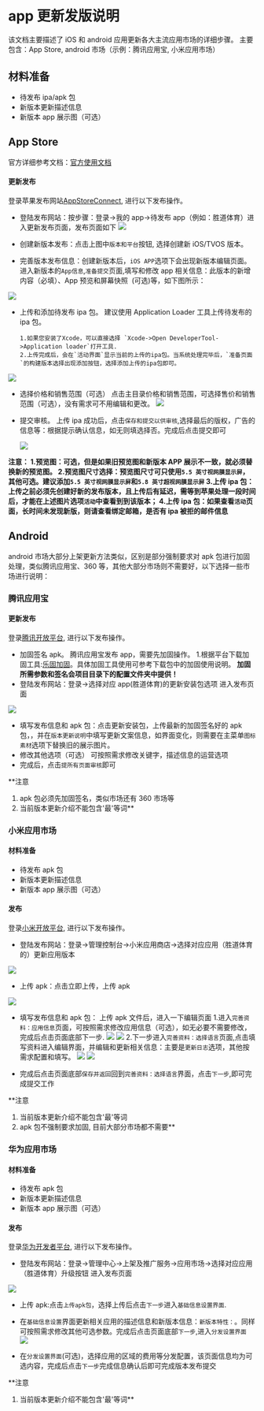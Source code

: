 # app 更新发版说明

该文档主要描述了 iOS 和 android 应用更新各大主流应用市场的详细步骤。
主要包含：App Store, android 市场（示例：腾讯应用宝, 小米应用市场）

## 材料准备

- 待发布 ipa/apk 包
- 新版本更新描述信息
- 新版本 app 展示图（可选）

## App Store

官方详细参考文档：[官方使用文档](https://help.apple.com/app-store-connect/#/dev910472ff2)

#### 更新发布

登录苹果发布网站[AppStoreConnect](https://itunesconnect.apple.com), 进行以下发布操作。

- 登陆发布网站：按步骤：登录->我的 app->待发布 app（例如：胜道体育）进入更新发布页面，发布页面如下
  ![](https://terminus-org.app.terminus.io/api/gittar/terminus-retail-mall/rn-template/raw/master/docs/images/7.jpg)

- 创建新版本发布：点击上图中`版本和平台`按钮, 选择创建新 iOS/TVOS 版本。
- 完善版本发布信息：创建新版本后，`iOS APP`选项下会出现新版本编辑页面。进入新版本的`App信息`,`准备提交`页面,填写和修改 app 相关信息：此版本的新增内容（必填）、App 预览和屏幕快照  (可选)等，如下图所示：

![](https://terminus-org.app.terminus.io/api/gittar/terminus-retail-mall/rn-template/raw/master/docs/images/8.jpg)

- 上传和添加待发布 ipa 包。
  建议使用 Application Loader 工具上传待发布的 ipa 包。

      1.如果您安装了Xcode，可以直接选择 `Xcode->Open DeveloperTool->Application loader`打开工具.
      2.上传完成后，会在`活动界面`显示当前的上传的ipa包。当系统处理完毕后，`准备页面`的构建版本选择出现添加按钮，选择添加上传的ipa包即可。

![](https://terminus-org.app.terminus.io/api/gittar/terminus-retail-mall/rn-template/raw/master/docs/images/9.jpg)

- 选择价格和销售范围（可选）
  点击主目录价格和销售范围，可选择售价和销售范围（可选），没有需求可不用编辑和更改。
  ![](https://terminus-org.app.terminus.io/api/gittar/terminus-retail-mall/rn-template/raw/master/docs/images/10.jpg)

- 提交审核。
  上传 ipa 成功后，点击`保存和提交以供审核`,选择最后的版权，广告的信息等：根据提示确认信息，如无则填选择否。完成后点击提交即可

  ![](https://terminus-org.app.terminus.io/api/gittar/terminus-retail-mall/rn-template/raw/master/docs/images/11.jpg)

**注意： 1.预览图：可选，但是如果旧预览图和新版本 APP 展示不一致，就必须替换新的预览图。 2.预览图尺寸选择：预览图尺寸可只使用`5.5 英寸视网膜显示屏`，其他可选。建议添加`5.5 英寸视网膜显示屏`和`5.8 英寸超视网膜显示屏` 3.上传 ipa 包：上传之前必须先创建好新的发布版本，且上传后有延迟，需等到苹果处理一段时间后，才能在上述图片选项`活动`中查看到到该版本； 4.上传 ipa 包：如果查看`活动`页面，长时间未发现新版，则请查看绑定邮箱，是否有 ipa 被拒的邮件信息**

## Android

android 市场大部分上架更新方法类似，区别是部分强制要求对 apk 包进行加固处理，类似腾讯应用宝、360 等，其他大部分市场则不需要好，以下选择一些市场进行说明：

### 腾讯应用宝

#### 更新发布

登录[腾讯开放平台](http://open.qq.com/login), 进行以下发布操作。

- 加固签名 apk。
  腾讯应用宝发布 app，需要先加固操作。 1.根据平台下载加固工具:[乐固加固](http://legu.qcloud.com/tool/index)。具体加固工具使用可参考下载包中的加固使用说明。
  **加固所需参数和签名会项目目录下的配置文件夹中提供！**
- 登陆发布网站：登录->选择对应 app(胜道体育)的更新安装包选项 进入发布页面

![](https://terminus-org.app.terminus.io/api/gittar/terminus-retail-mall/rn-template/raw/master/docs/images/12.jpg)

- 填写发布信息和 apk 包：点击更新安装包，上传最新的加固签名好的 apk 包，，并在`版本更新说明`中填写更新文案信息，如界面变化，则需要在主菜单`图标素材`选项下替换旧的展示图片。
- 修改其他选项（可选）
  可按照需求修改关键字，描述信息的运营选项
- 完成后，点击`提所有页面审核`即可

\*\*注意

1. apk 包必须先加固签名，类似市场还有 360 市场等
2. 当前版本更新介绍不能包含'最'等词\*\*

### 小米应用市场

#### 材料准备

- 待发布 apk 包
- 新版本更新描述信息
- 新版本 app 展示图（可选）

#### 发布

登录[小米开放平台](https://dev.mi.com/console/), 进行以下发布操作。

- 登陆发布网站：登录->管理控制台->小米应用商店->选择对应应用（胜道体育的）更新应用版本

![](https://terminus-org.app.terminus.io/api/gittar/terminus-retail-mall/rn-template/raw/master/docs/images/13.jpg)

- 上传 apk：点击立即上传，上传 apk

![](https://terminus-org.app.terminus.io/api/gittar/terminus-retail-mall/rn-template/raw/master/docs/images/14.jpg)

- 填写发布信息和 apk 包：
  上传 apk 文件后，进入一下编辑页面 1.进入`完善资料：应用信息`页面，可按照需求修改应用信息（可选），如无必要不需要修改，完成后点击页面底部下一步.
  ![](https://terminus-org.app.terminus.io/api/gittar/terminus-retail-mall/rn-template/raw/master/docs/images/15.jpg)
  ![](https://terminus-org.app.terminus.io/api/gittar/terminus-retail-mall/rn-template/raw/master/docs/images/16.jpg) 2.下一步进入`完善资料：选择语言`页面,点击填写资料进入编辑界面，并编辑和更新相关信息：主要是`更新日志`选项，其他按需求配置和填写。
  ![](https://terminus-org.app.terminus.io/api/gittar/terminus-retail-mall/rn-template/raw/master/docs/images/17.jpg)
  ![](https://terminus-org.app.terminus.io/api/gittar/terminus-retail-mall/rn-template/raw/master/docs/images/18.jpg)

- 完成后点击页面底部`保存并返回`回到`完善资料：选择语言`界面，点击`下一步`,即可完成提交工作

\*\*注意

1. 当前版本更新介绍不能包含'最'等词
2. apk 包不强制要求加固, 目前大部分市场都不需要\*\*

### 华为应用市场

#### 材料准备

- 待发布 apk 包
- 新版本更新描述信息
- 新版本 app 展示图（可选）

#### 发布

登录[华为开发者平台](http://developer.huawei.com/consumer/cn), 进行以下发布操作。

- 登陆发布网站：登录->管理中心->上架及推广服务->应用市场->选择对应应用（胜道体育）升级按钮 进入发布页面

![](https://terminus-org.app.terminus.io/api/gittar/terminus-retail-mall/rn-template/raw/master/docs/images/19.jpg)

- 上传 apk:点击`上传apk包`，选择上传后点击`下一步`进入`基础信息设置界面`.
- 在`基础信息设置`界面更新相关应用的描述信息和新版本信息：`新版本特性：`。同样可按照需求修改其他可选参数。完成后点击页面底部`下一步`,进入`分发设置界面`
  ![](https://terminus-org.app.terminus.io/api/gittar/terminus-retail-mall/rn-template/raw/master/docs/images/20.jpg)

- 在`分发设置界面`(可选)，选择应用的区域的费用等分发配置，该页面信息均为可选内容，完成后点击`下一步`完成信息确认后即可完成版本发布提交

\*\*注意

1. 当前版本更新介绍不能包含'最'等词\*\*
